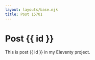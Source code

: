 ```yaml
---
layout: layouts/base.njk
title: Post 15701
---
```


# Post {{ id }}

This is post {{ id }} in my Eleventy project.
